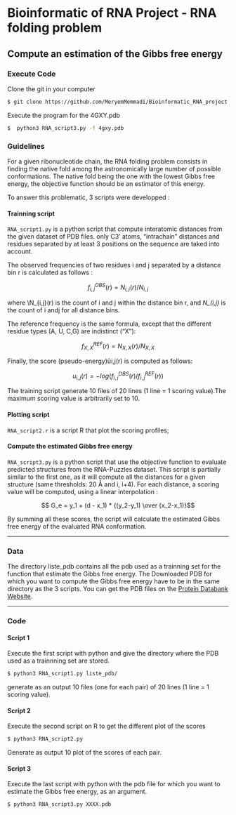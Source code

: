 # Bioinformatic of RNA Project - RNA folding problem
## Compute an estimation of the Gibbs free energy


### Execute Code

Clone the git in your computer

```bash
$ git clone https://github.com/MeryemMemmadi/Bioinformatic_RNA_project
```

Execute the program for the 4GXY.pdb
```bash
$  python3 RNA_script3.py -f 4gxy.pdb
```

### Guidelines
For a given ribonucleotide chain, the RNA folding problem consists in finding the native fold
among the astronomically large number of possible conformations. The native fold being the
one with the lowest Gibbs free energy, the objective function should be an estimator of this
energy.


To answer this problematic, 3 scripts were developped :

#### Trainning script 

``RNA_script1.py`` is a python script that compute interatomic distances from the given dataset of PDB files. only C3’ atoms, “intrachain” distances and residues separated 
by at least 3 positions on the sequence are taked into account.

The observed frequencies of two residues i and j separated by a distance bin r is calculated as follows : 

$$ f_{i,j} ^{OBS}(r) = { N_{i,j}(r) / N_{i,j} } $$

where \N_{i,j}(r) is the count of i and j within the distance bin r, and *N_(i,j)* is the count of i andj for all distance bins.

The reference frequency is the same formula, except that the different residue types (A, U, C,G) are indistinct (“X”):

$$ f_{X,X} ^{REF}(r) = { N_{X,X}(r) / N_{X,X}} $$

Finally, the score (pseudo-energy)ūi,j(r) is computed as follows:

$$ u_{i,j}(r) = { -log \left( f _{i,j} ^{OBS}(r) / f_{i,j} ^{REF}(r) \right) } $$

The training script generate 10 files of 20 lines (1 line = 1 scoring value).The maximum scoring value is arbitrarily set to 10.


#### Plotting script

``RNA_script2.r`` is a  script R that plot the scoring profiles;


#### Compute the estimated Gibbs free energy

``RNA_script3.py`` is a python script that use the objective function to evaluate predicted structures from the RNA-Puzzles dataset. This script is partially 
similar to the first one, as it will compute all the distances for a given structure (same thresholds: 20 Å and i, i+4). For each distance, a scoring value will
be computed, using a linear interpolation :

$$ G_e = y_1 + (d - x_1) * {(y_2-y_1) \over (x_2-x_1)}$$

By summing all these scores, the script will calculate the estimated Gibbs free energy of the evaluated RNA conformation.

---


### Data
The directory liste_pdb contains all the pdb used as a trainning set for the function that estimate the Gibbs free energy.
The Downloaded PDB for which you want to compute the Gibbs free energy have to be in the same directory as the 3 scripts.
You can get the PDB files on the [Protein Databank Website](https://www.rcsb.org/).


---
### Code

#### Script 1 
Execute the first script with python and give the directory where the PDB used as a trainnning set are stored.

```bash
$ python3 RNA_script1.py liste_pdb/
```
generate as an output 10 files (one for each pair) of 20 lines (1 line = 1 scoring value).

#### Script 2 
Execute the second script on R to get the different plot of the scores

```bash
$ python3 RNA_script2.py
```
Generate as output 10 plot of the scores of each pair.

#### Script 3 
Execute the last script with python with the pdb file for which you want to estimate the Gibbs free energy, as an argument. 

```bash
$ python3 RNA_script3.py XXXX.pdb
```



